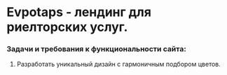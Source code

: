 # Evpotaps - лендинг для риелторских услуг.
### Задачи и требования к функциональности сайта:
1) Разработать уникальный дизайн с гармоничным подбором цветов.
